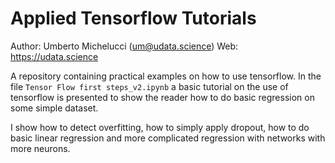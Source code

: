 # Applied Tensorflow Tutorials

Author: Umberto Michelucci (um@udata.science)
Web: https://udata.science

A repository containing practical examples on how to use tensorflow.
In the file ```Tensor Flow first steps_v2.ipynb``` a basic tutorial on the use
of tensorflow is presented to show the reader how to do basic regression
on some simple dataset.

I show how to detect overfitting, how to simply apply dropout, how to
do basic linear regression and more complicated regression with networks with
more neurons.
